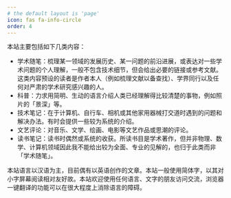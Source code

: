 ```yaml
---
# the default layout is 'page'
icon: fas fa-info-circle
order: 4
---
```


本站主要包括如下几类内容：

- 学术随笔：梳理某一领域的发展历史、某一问题的前沿进展，或表达对一些学术问题的个人理解，一般不包含技术细节，但会给出必要的链接或参考文献。这类内容预设的读者是作者本人（例如梳理文献以备查找）、学界同行以及任何对严肃的学术研究感兴趣的人。
- 科普：力求用简明、生动的语言介绍人类已经理解得比较清楚的事物，例如照片的「景深」等。
- 技术笔记：在于计算机、自行车、相机或其他家用器械打交道时遇到的问题和解决办法。有时会提供一些较为系统的介绍。
- 文艺评论：对音乐、文学、绘画、电影等文艺作品或思潮的评论。
- 读书笔记：读书时偶然或系统的收获。所读书目是学术著作，但并非物理、数学、计算机领域因此我不能给出较为全面、专业的见解的，也归于此类而非「学术随笔」。

本站语言以汉语为主，目前偶有以英语创作的文章。本站一般使用简体字，以其对小字屏幕阅读相对友好故。本站欢迎使用任何语言、文字的朋友访问交流，浏览器一键翻译的功能可以在很大程度上消除语言的障碍。